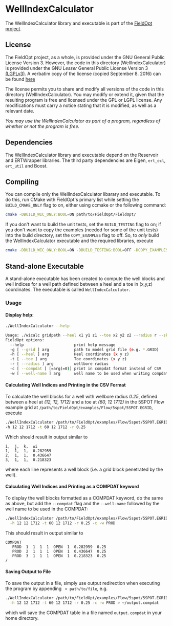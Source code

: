 # WellIndexCalculator
The WellIndexCalculator library and executable is part of the 
[FieldOpt project](https://github.com/PetroleumCyberneticsGroup/FieldOpt).

## License
The FieldOpt project, as a whole, is provided under the GNU General
Public License Version 3. However, the code in this directory 
(WellIndexCalculator) is provided under the GNU _Lesser_ General
Public License Version  3 [(LGPLv3)](https://www.gnu.org/licenses/lgpl-3.0.en.html).
A verbatim copy of the license (copied September 8. 2016) can be found
[here](LICENSE.md)

The license permits you to share and modify all versions of the code in
this directory (WellIndexCalculator). You may modify or extend it, given
that the resulting program is free and licensed under the GPL or LGPL
license. Any modifications must carry a notice stating that it is 
modified, as well as a relevant date.

_You may use the WellIndexCalculator as part of a program, regardless of 
whether or not the program is free._ 

## Dependencies
The WellIndexCalculator library and executable depend on the Reservoir
and ERTWrapper libraries. The third party dependencies are Eigen, 
`ert_ecl`, `ert_util` and Boost.

## Compiling
You can compile only the WellIndexCalculator libarary and executable. To
do this, run CMake with FieldOpt's primary list while setting the
`BUILD_CMAKE_ONLY` flag to on, either using ccmake or the following 
command:
```bash
cmake -DBUILD_WIC_ONLY:BOOL=ON path/to/FieldOpt/FieldOpt/
```

If you don't want to build the unit tests, set the `BUILD_TESTING` flag
to on; if you don't want to copy the examples (needed for some
of the unit tests) into the build directory, set the `COPY_EXAMPLES` 
flag to off. So, to _only_ build the WellIndexCalculator executable and
the required libraries, execute
```bash
cmake -DBUILD_WIC_ONLY:BOOL=ON -DBUILD_TESTING:BOOL=OFF -DCOPY_EXAMPLES:BOOL=OFF path/to/FieldOpt/FieldOpt/
```

## Stand-alone Executable
A stand-alone executable has been created to compute the well blocks and 
well indices for a well path defined between a heel and a toe in (x,y,z)
coordinates. The executable is called `WellIndexCalculator`.
 
### Usage

#### Display help:
```bash
./WellIndexCalculator --help

Usage: ./wicalc gridpath --heel x1 y1 z1 --toe x2 y2 z2 --radius r --skin-factor s [options]
FieldOpt options:
  --help                      print help message
  -g [ --grid ] arg           path to model grid file (e.g. *.GRID)
  -h [ --heel ] arg           Heel coordinates (x y z)
  -t [ --toe ] arg            Toe coordinates (x y z)
  -r [ --radius ] arg         wellbore radius
  -c [ --compdat ] [=arg(=0)] print in compdat format instead of CSV
  -w [ --well-name ] arg      well name to be used when writing compdat
```

#### Calculating Well Indices and Printing in the CSV Format
To calculate the well blocks for a well with wellbore radius _0.25_, 
defined between a heel at _(12, 12, 1712)_ and a toe at _(60, 12 1712)_ 
in the 5SPOT Flow example grid 
at `/path/to/FieldOpt/examples/Flow/5spot/5SPOT.EGRID`, execute

```bash
./WellIndexCalculator /path/to/FieldOpt/examples/Flow/5spot/5SPOT.EGRID \
-h 12 12 1712 -t 60 12 1712 -r 0.25
```
 
Which should result in output similar to
```
i,	j,	k,	wi
1,	1,	1,	0.282959
2,	1,	1,	0.436647
3,	1,	1,	0.218323
```
where each line represents a well block (i.e. a grid block penetrated by
the well).

#### Calculating Well Indices and Printing as a COMPDAT keyword
To display the well blocks formatted as a COMPDAT keyword, do the same
as above, but add the `--compdat` flag and the `--well-name` followed
by the well name to be used in the COMPDAT:
```bash
./WellIndexCalculator /path/to/FieldOpt/examples/Flow/5spot/5SPOT.EGRID \
  -h 12 12 1712 -t 60 12 1712 -r 0.25 -c -w PROD
```
This should result in output similar to
```
COMPDAT
   PROD  1  1  1  1  OPEN  1  0.282959  0.25
   PROD  2  1  1  1  OPEN  1  0.436647  0.25
   PROD  3  1  1  1  OPEN  1  0.218323  0.25
/
```

#### Saving Output to File
To save the output in a file, simply use output redirection when 
executing the program by appending ` > path/to/file`, e.g.
```bash
./WellIndexCalculator /path/to/FieldOpt/examples/Flow/5spot/5SPOT.EGRID \
  -h 12 12 1712 -t 60 12 1712 -r 0.25 -c -w PROD > ~/output.compdat
```
which will save the COMPDAT table in a file named `output.compdat` in 
your home directory.
